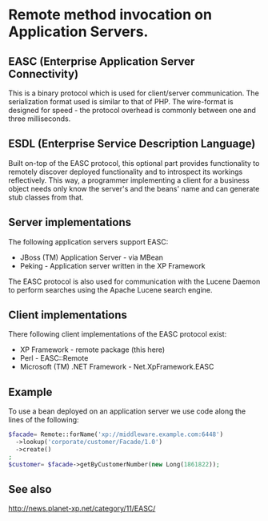 Remote method invocation on Application Servers.
================================================

EASC (Enterprise Application Server Connectivity)
-------------------------------------------------
This is a binary protocol which is used for client/server communication.
The serialization format used is similar to that of PHP. The wire-format
is designed for speed - the protocol overhead is commonly between one
and three milliseconds.

ESDL (Enterprise Service Description Language)
----------------------------------------------
Built on-top of the EASC protocol, this optional part provides functionality
to remotely discover deployed functionality and to introspect its workings
reflectively. This way, a programmer implementing a client for a business
object needs only know the server's and the beans' name and can generate
stub classes from that.

Server implementations
----------------------
The following application servers support EASC:

* JBoss (TM) Application Server - via MBean
* Peking - Application server written in the XP Framework

The EASC protocol is also used for communication with the Lucene
Daemon to perform searches using the Apache Lucene search engine.

Client implementations
----------------------
There following client implementations of the EASC protocol exist:

* XP Framework - remote package (this here)
* Perl - EASC::Remote
* Microsoft (TM) .NET Framework - Net.XpFramework.EASC

Example
-------
To use a bean deployed on an application server we use code along the
lines of the following:

```php
$facade= Remote::forName('xp://middleware.example.com:6448')
  ->lookup('corporate/customer/Facade/1.0')
  ->create()
;
$customer= $facade->getByCustomerNumber(new Long(1861822));
```

See also
--------
http://news.planet-xp.net/category/11/EASC/
